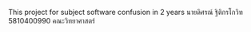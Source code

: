 This project for subject software confusion in 2 years
นายดิศรณ์  ฐิติกรโกวิท 5810400990 คณะวิทยาศาสตร์
